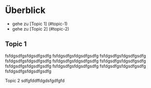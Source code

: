 # Überblick

- gehe zu [Topic 1] (#topic-1)
- gehe zu [Topic 2] (#topic-2)






## Topic 1
fsfdgsdfgsfdgsdfgsdfg
fsfdgsdfgsfdgsdfgsdfg
fsfdgsdfgsfdgsdfgsdfg
fsfdgsdfgsfdgsdfgsdfg
fsfdgsdfgsfdgsdfgsdfg
fsfdgsdfgsfdgsdfgsdfg
fsfdgsdfgsfdgsdfgsdfg
fsfdgsdfgsfdgsdfgsdfg
fsfdgsdfgsfdgsdfgsdfg
fsfdgsdfgsfdgsdfgsdfg

Topic 2
sdfgfddffdgdsfgdfgfd
